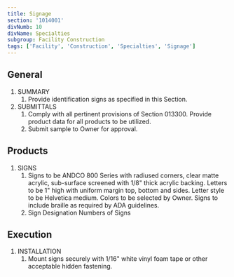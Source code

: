 ```yaml
---
title: Signage
section: '1014001'
divNumb: 10
divName: Specialties
subgroup: Facility Construction
tags: ['Facility', 'Construction', 'Specialties', 'Signage']
---
```


## General

1. SUMMARY
   1. Provide identification signs as specified in this Section.
1. SUBMITTALS
   1. Comply with all pertinent provisions of Section 013300. Provide product data for all products to be utilized.
   2. Submit sample to Owner for approval.

## Products

1. SIGNS
   1. Signs to be ANDCO 800 Series with radiused corners, clear matte acrylic, sub-surface screened with 1/8" thick acrylic backing. Letters to be 1" high with uniform margin top, bottom and sides. Letter style to be Helvetica medium. Colors to be selected by Owner. Signs to include braille as required by ADA guidelines.
   2. Sign Designation Numbers of Signs

## Execution

1. INSTALLATION
   1. Mount signs securely with 1/16" white vinyl foam tape or other acceptable hidden fastening.
